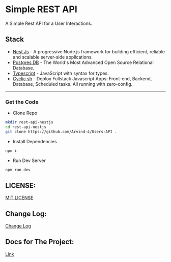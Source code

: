 
# Simple REST API 

A Simple Rest API for a User Interactions.

## Stack

- [Nest Js](https://nestjs.com/) - A progressive Node.js framework for building efficient, reliable and scalable server-side applications.
- [Postgres DB](https://www.postgresql.org) - The World's Most Advanced Open Source Relational Database.
- [Typescript](https://www.typescriptlang.org/) - JavaScript with syntax for types.
- [Cyclic sh](https://www.cyclic.sh) - Deploy Fullstack Javascript Apps: Front-end, Backend, Database, Scheduled tasks. All running with zero-config.

---

### Get the Code

- Clone Repo

```bash
mkdir rest-api-nestjs
cd rest-api-nestjs
git clone https://github.com/Arvind-4/Users-API .
```

- Install Dependencies

```bash
npm i
```

- Run Dev Server

```bash
npm run dev
```

## LICENSE:

[MIT LICENSE](https://github.com/Arvind-4/Users-API/blob/main/LICENSE)

## Change Log:

[Change Log](https://github.com/Arvind-4/Users-API/commits/main)

## Docs for The Project:

[Link]()
